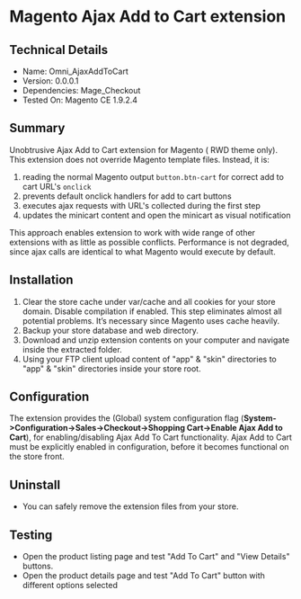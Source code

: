 Magento Ajax Add to Cart extension
====================================================================================

Technical Details
------------------------------------------------------------------------------------

* Name: Omni_AjaxAddToCart
* Version: 0.0.0.1
* Dependencies: Mage_Checkout
* Tested On: Magento CE 1.9.2.4

Summary
------------------------------------------------------------------------------------

Unobtrusive Ajax Add to Cart extension for Magento ( RWD theme only). This extension does not override Magento template files. Instead, it is:

1. reading the normal Magento output `button.btn-cart` for correct add to cart URL's `onclick`
2. prevents default onclick handlers for add to cart buttons
3. executes ajax requests with URL's collected during the first step
4. updates the minicart content and open the minicart as visual notification

This approach enables extension to work with wide range of other extensions with as little as possible conflicts. Performance is not degraded, since ajax calls are identical to what Magento would execute by default.



Installation
------------------------------------------------------------------------------------

1. Clear the store cache under var/cache and all cookies for your store domain. Disable compilation if enabled. This step eliminates almost all potential problems. It’s necessary since Magento uses cache heavily.
2. Backup your store database and web directory.
3. Download and unzip extension contents on your computer and navigate inside the extracted folder.
4. Using your FTP client upload content of "app" & "skin" directories to "app" & "skin" directories inside your store root.

Configuration
------------------------------------------------------------------------------------

The extension provides the (Global) system configuration flag (**System->Configuration->Sales->Checkout->Shopping Cart->Enable Ajax Add to Cart**), for enabling/disabling Ajax Add To Cart functionality.
Ajax Add to Cart must be explicitly enabled in configuration, before it becomes functional on the store front.

Uninstall
------------------------------------------------------------------------------------

* You can safely remove the extension files from your store.


Testing
------------------------------------------------------------------------------------

* Open the product listing page and test "Add To Cart" and "View Details" buttons.
* Open the product details page and test "Add To Cart" button with different options selected 